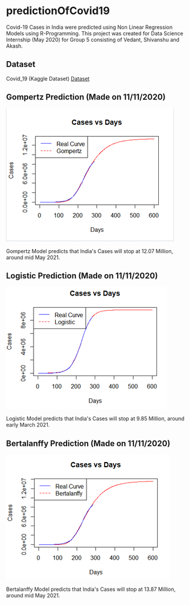# predictionOfCovid19
Covid-19 Cases in India were predicted using Non Linear Regression Models using R-Programming. This project was created for Data Science Internship (May 2020) for Group 5 consisting of Vedant, Shivanshu and Akash.

## Dataset 
Covid_19 (Kaggle Dataset) [Dataset](https://www.kaggle.com/sudalairajkumar/covid19-in-india?select=covid_19_india.csv)

## Gompertz Prediction (Made on 11/11/2020)
![Gompertz](https://github.com/VedantPandya/predictionOfCovid19/blob/main/Images/gompertz.PNG)

Gompertz Model predicts that India's Cases will stop at 12.07 Million, around mid May 2021.


## Logistic Prediction (Made on 11/11/2020)
![Logistic](https://github.com/VedantPandya/predictionOfCovid19/blob/main/Images/logistic.PNG)

Logistic Model predicts that India's Cases will stop at 9.85 Million, around early March 2021.

## Bertalanffy Prediction (Made on 11/11/2020)
![Bertalanffy](https://github.com/VedantPandya/predictionOfCovid19/blob/main/Images/bertalanffy.PNG)

Bertalanffy Model predicts that India's Cases will stop at 13.87 Million, around mid May 2021.

